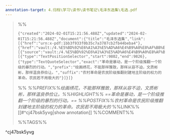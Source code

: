 ```yaml
---
annotation-target: 4.归档\学习\读书\读书笔记\毛泽东选集\毛选.pdf
---
```



>%%
>```annotation-json
>{"created":"2024-02-01T15:21:56.488Z","updated":"2024-02-01T15:21:56.488Z","document":{"title":"毛泽东选集","link":[{"href":"urn:x-pdf:1bb3f933f0b35c7a3787cb2fb44beba4"},{"href":"vault:/4.%E5%BD%92%E6%A1%A3%E5%AD%A6%E4%B9%A0%E8%AF%BB%E4%B9%A6%E8%AF%BB%E4%B9%A6%E7%AC%94%E8%AE%B0%E6%AF%9B%E6%B3%BD%E4%B8%9C%E9%80%89%E9%9B%86%E6%AF%9B%E9%80%89.pdf"}],"documentFingerprint":"1bb3f933f0b35c7a3787cb2fb44beba4"},"uri":"vault:/4.%E5%BD%92%E6%A1%A3%E5%AD%A6%E4%B9%A0%E8%AF%BB%E4%B9%A6%E8%AF%BB%E4%B9%A6%E7%AC%94%E8%AE%B0%E6%AF%9B%E6%B3%BD%E4%B8%9C%E9%80%89%E9%9B%86%E6%AF%9B%E9%80%89.pdf","target":[{"source":"vault:/4.%E5%BD%92%E6%A1%A3%E5%AD%A6%E4%B9%A0%E8%AF%BB%E4%B9%A6%E8%AF%BB%E4%B9%A6%E7%AC%94%E8%AE%B0%E6%AF%9B%E6%B3%BD%E4%B8%9C%E9%80%89%E9%9B%86%E6%AF%9B%E9%80%89.pdf","selector":[{"type":"TextPositionSelector","start":9802,"end":9826},{"type":"TextQuoteSelector","exact":"革命是暴动，是一个阶级推翻一个阶级的暴烈的行动。","prefix":"绘画绣花，不能那样雅致，那样从容不迫，文质彬彬，那样温良恭俭让。","suffix":"农村革命是农民阶级推翻封建地主阶级的权力的革命。农民若不用极大的"}]}]}
>```
>%%
>*%%PREFIX%%绘画绣花，不能那样雅致，那样从容不迫，文质彬彬，那样温良恭俭让。%%HIGHLIGHT%% ==革命是暴动，是一个阶级推翻一个阶级的暴烈的行动。== %%POSTFIX%%农村革命是农民阶级推翻封建地主阶级的权力的革命。农民若不用极大的*
>%%LINK%%[[#^cj47bsk5yvg|show annotation]]
>%%COMMENT%%
>
>%%TAGS%%
>
^cj47bsk5yvg
